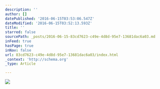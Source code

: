 ```yaml
---
description: ''
author: []
datePublished: '2016-06-15T03:53:06.547Z'
dateModified: '2016-06-15T03:52:13.593Z'
title: ''
starred: false
sourcePath: _posts/2016-06-15-83cd7623-c49e-4d8d-95e7-13681dac6a03.md
inFeed: true
hasPage: true
inNav: false
url: 83cd7623-c49e-4d8d-95e7-13681dac6a03/index.html
_context: 'http://schema.org'
_type: Article

---
```

![](https://the-grid-user-content.s3-us-west-2.amazonaws.com/665f9dfa-ab2d-416e-9a3f-f8e92e11b603.jpg)
